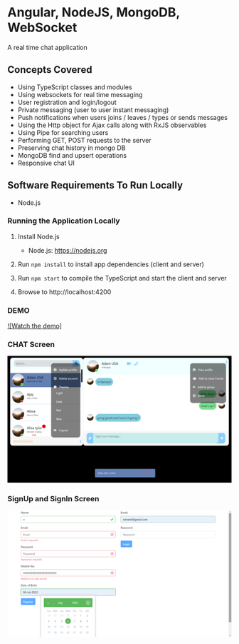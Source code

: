 # Angular, NodeJS, MongoDB, WebSocket 

A real time chat application 

## Concepts Covered

* Using TypeScript classes and modules
* Using websockets for real time messaging
* User registration and login/logout
* Private messaging (user to user instant messaging)
* Push notifications when users joins / leaves  / types or sends messages
* Using the Http object for Ajax calls along with RxJS observables
* Using Pipe for searching users
* Performing GET, POST  requests to the server
* Preserving chat history in mongo DB
* MongoDB find and upsert operations
* Responsive chat UI 

## Software Requirements To Run Locally 

* Node.js 

### Running the Application Locally

1. Install Node.js  
    * Node.js: https://nodejs.org
   
1. Run `npm install` to install app dependencies (client and server)

1. Run `npm start` to compile the TypeScript and start the client and server

1. Browse to http://localhost:4200




### DEMO
[![Watch the demo]](screen-ratnesh.mp4)


### CHAT Screen
![alt text](chat-screen-image.png "CHAT")


### SignUp and SignIn Screen
![alt text](signup&signin-screen.png "Register OR Login")


